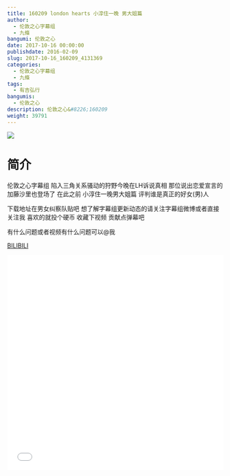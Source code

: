 ```yaml
---
title: 160209 london hearts 小淳住一晚 男大姐篇
author: 
  - 伦敦之心字幕组
  - 九條
bangumi: 伦敦之心
date: 2017-10-16 00:00:00
publishdate: 2016-02-09
slug: 2017-10-16_160209_4131369
categories: 
  - 伦敦之心字幕组
  - 九條
tags: 
  - 有吉弘行
bangumis: 
  - 伦敦之心
description: 伦敦之心&#8226;160209
weight: 39791
---
```


![](https://i.imgur.com/15uFoIZ.jpg)

# 简介  
伦敦之心字幕组 陷入三角关系骚动的狩野今晚在LH诉说真相 那位说出恋爱宣言的加藤沙里也登场了 在此之前 小淳住一晚男大姐篇 评判谁是真正的好女(男)人 


下载地址在男女纠察队贴吧 想了解字幕组更新动态的请关注字幕组微博或者直接关注我 喜欢的就投个硬币 收藏下视频 贡献点弹幕吧


有什么问题或者视频有什么问题可以@我

  [BILIBILI](https://www.bilibili.com/video/av4131369/)


<div class="vcontainer">  <iframe class='video' src="//www.bilibili.com/html/html5player.html?cid=6670702&aid=4131369" width="100%" height="500" frameborder="0" allowfullscreen="allowfullscreen"></iframe></div>
